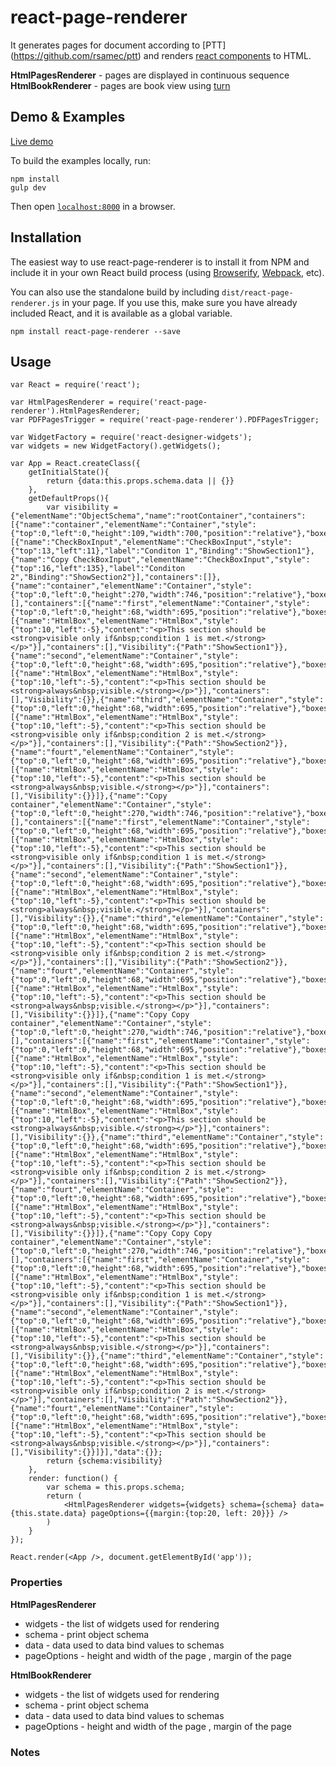 react-page-renderer
=======================

It generates pages for document according to [PTT] (https://github.com/rsamec/ptt) and renders [react components]() to HTML.

__HtmlPagesRenderer__ - pages are displayed in continuous sequence
__HtmlBookRenderer__ - pages are book view using [turn](http://www.turnjs.com/)



## Demo & Examples

[Live demo](http://rsamec.github.io/react-page-renderer)

To build the examples locally, run:

```
npm install
gulp dev
```

Then open [`localhost:8000`](http://localhost:8000) in a browser.


## Installation

The easiest way to use react-page-renderer is to install it from NPM and include it in your own React build process (using [Browserify](http://browserify.org), [Webpack](http://webpack.github.io/), etc).

You can also use the standalone build by including `dist/react-page-renderer.js` in your page. If you use this, make sure you have already included React, and it is available as a global variable.

```
npm install react-page-renderer --save
```


## Usage

```
var React = require('react');

var HtmlPagesRenderer = require('react-page-renderer').HtmlPagesRenderer;
var PDFPagesTrigger = require('react-page-renderer').PDFPagesTrigger;

var WidgetFactory = require('react-designer-widgets');
var widgets = new WidgetFactory().getWidgets();

var App = React.createClass({
	getInitialState(){
		return {data:this.props.schema.data || {}}	
	},
	getDefaultProps(){
		var visibility = {"elementName":"ObjectSchema","name":"rootContainer","containers":[{"name":"container","elementName":"Container","style":{"top":0,"left":0,"height":109,"width":700,"position":"relative"},"boxes":[{"name":"CheckBoxInput","elementName":"CheckBoxInput","style":{"top":13,"left":11},"label":"Conditon 1","Binding":"ShowSection1"},{"name":"Copy CheckBoxInput","elementName":"CheckBoxInput","style":{"top":16,"left":135},"label":"Conditon 2","Binding":"ShowSection2"}],"containers":[]},{"name":"container","elementName":"Container","style":{"top":0,"left":0,"height":270,"width":746,"position":"relative"},"boxes":[],"containers":[{"name":"first","elementName":"Container","style":{"top":0,"left":0,"height":68,"width":695,"position":"relative"},"boxes":[{"name":"HtmlBox","elementName":"HtmlBox","style":{"top":10,"left":-5},"content":"<p>This section should be <strong>visible only if&nbsp;condition 1 is met.</strong></p>"}],"containers":[],"Visibility":{"Path":"ShowSection1"}},{"name":"second","elementName":"Container","style":{"top":0,"left":0,"height":68,"width":695,"position":"relative"},"boxes":[{"name":"HtmlBox","elementName":"HtmlBox","style":{"top":10,"left":-5},"content":"<p>This section should be <strong>always&nbsp;visible.</strong></p>"}],"containers":[],"Visibility":{}},{"name":"third","elementName":"Container","style":{"top":0,"left":0,"height":68,"width":695,"position":"relative"},"boxes":[{"name":"HtmlBox","elementName":"HtmlBox","style":{"top":10,"left":-5},"content":"<p>This section should be <strong>visible only if&nbsp;condition 2 is met.</strong></p>"}],"containers":[],"Visibility":{"Path":"ShowSection2"}},{"name":"fourt","elementName":"Container","style":{"top":0,"left":0,"height":68,"width":695,"position":"relative"},"boxes":[{"name":"HtmlBox","elementName":"HtmlBox","style":{"top":10,"left":-5},"content":"<p>This section should be <strong>always&nbsp;visible.</strong></p>"}],"containers":[],"Visibility":{}}]},{"name":"Copy container","elementName":"Container","style":{"top":0,"left":0,"height":270,"width":746,"position":"relative"},"boxes":[],"containers":[{"name":"first","elementName":"Container","style":{"top":0,"left":0,"height":68,"width":695,"position":"relative"},"boxes":[{"name":"HtmlBox","elementName":"HtmlBox","style":{"top":10,"left":-5},"content":"<p>This section should be <strong>visible only if&nbsp;condition 1 is met.</strong></p>"}],"containers":[],"Visibility":{"Path":"ShowSection1"}},{"name":"second","elementName":"Container","style":{"top":0,"left":0,"height":68,"width":695,"position":"relative"},"boxes":[{"name":"HtmlBox","elementName":"HtmlBox","style":{"top":10,"left":-5},"content":"<p>This section should be <strong>always&nbsp;visible.</strong></p>"}],"containers":[],"Visibility":{}},{"name":"third","elementName":"Container","style":{"top":0,"left":0,"height":68,"width":695,"position":"relative"},"boxes":[{"name":"HtmlBox","elementName":"HtmlBox","style":{"top":10,"left":-5},"content":"<p>This section should be <strong>visible only if&nbsp;condition 2 is met.</strong></p>"}],"containers":[],"Visibility":{"Path":"ShowSection2"}},{"name":"fourt","elementName":"Container","style":{"top":0,"left":0,"height":68,"width":695,"position":"relative"},"boxes":[{"name":"HtmlBox","elementName":"HtmlBox","style":{"top":10,"left":-5},"content":"<p>This section should be <strong>always&nbsp;visible.</strong></p>"}],"containers":[],"Visibility":{}}]},{"name":"Copy Copy container","elementName":"Container","style":{"top":0,"left":0,"height":270,"width":746,"position":"relative"},"boxes":[],"containers":[{"name":"first","elementName":"Container","style":{"top":0,"left":0,"height":68,"width":695,"position":"relative"},"boxes":[{"name":"HtmlBox","elementName":"HtmlBox","style":{"top":10,"left":-5},"content":"<p>This section should be <strong>visible only if&nbsp;condition 1 is met.</strong></p>"}],"containers":[],"Visibility":{"Path":"ShowSection1"}},{"name":"second","elementName":"Container","style":{"top":0,"left":0,"height":68,"width":695,"position":"relative"},"boxes":[{"name":"HtmlBox","elementName":"HtmlBox","style":{"top":10,"left":-5},"content":"<p>This section should be <strong>always&nbsp;visible.</strong></p>"}],"containers":[],"Visibility":{}},{"name":"third","elementName":"Container","style":{"top":0,"left":0,"height":68,"width":695,"position":"relative"},"boxes":[{"name":"HtmlBox","elementName":"HtmlBox","style":{"top":10,"left":-5},"content":"<p>This section should be <strong>visible only if&nbsp;condition 2 is met.</strong></p>"}],"containers":[],"Visibility":{"Path":"ShowSection2"}},{"name":"fourt","elementName":"Container","style":{"top":0,"left":0,"height":68,"width":695,"position":"relative"},"boxes":[{"name":"HtmlBox","elementName":"HtmlBox","style":{"top":10,"left":-5},"content":"<p>This section should be <strong>always&nbsp;visible.</strong></p>"}],"containers":[],"Visibility":{}}]},{"name":"Copy Copy Copy container","elementName":"Container","style":{"top":0,"left":0,"height":270,"width":746,"position":"relative"},"boxes":[],"containers":[{"name":"first","elementName":"Container","style":{"top":0,"left":0,"height":68,"width":695,"position":"relative"},"boxes":[{"name":"HtmlBox","elementName":"HtmlBox","style":{"top":10,"left":-5},"content":"<p>This section should be <strong>visible only if&nbsp;condition 1 is met.</strong></p>"}],"containers":[],"Visibility":{"Path":"ShowSection1"}},{"name":"second","elementName":"Container","style":{"top":0,"left":0,"height":68,"width":695,"position":"relative"},"boxes":[{"name":"HtmlBox","elementName":"HtmlBox","style":{"top":10,"left":-5},"content":"<p>This section should be <strong>always&nbsp;visible.</strong></p>"}],"containers":[],"Visibility":{}},{"name":"third","elementName":"Container","style":{"top":0,"left":0,"height":68,"width":695,"position":"relative"},"boxes":[{"name":"HtmlBox","elementName":"HtmlBox","style":{"top":10,"left":-5},"content":"<p>This section should be <strong>visible only if&nbsp;condition 2 is met.</strong></p>"}],"containers":[],"Visibility":{"Path":"ShowSection2"}},{"name":"fourt","elementName":"Container","style":{"top":0,"left":0,"height":68,"width":695,"position":"relative"},"boxes":[{"name":"HtmlBox","elementName":"HtmlBox","style":{"top":10,"left":-5},"content":"<p>This section should be <strong>always&nbsp;visible.</strong></p>"}],"containers":[],"Visibility":{}}]}],"data":{}};
		return {schema:visibility}	
	},
	render: function() {
		var schema = this.props.schema;
		return (
			<HtmlPagesRenderer widgets={widgets} schema={schema} data={this.state.data} pageOptions={{margin:{top:20, left: 20}}} />
		)
	}
});

React.render(<App />, document.getElementById('app'));

```

### Properties

__HtmlPagesRenderer__

+	widgets - the list of widgets used for rendering
+	schema - print object schema
+	data - data used to data bind values to schemas
+	pageOptions - height and width of the page , margin of the page

__HtmlBookRenderer__

+	widgets - the list of widgets used for rendering
+	schema - print object schema
+	data - data used to data bind values to schemas
+	pageOptions - height and width of the page , margin of the page

### Notes

